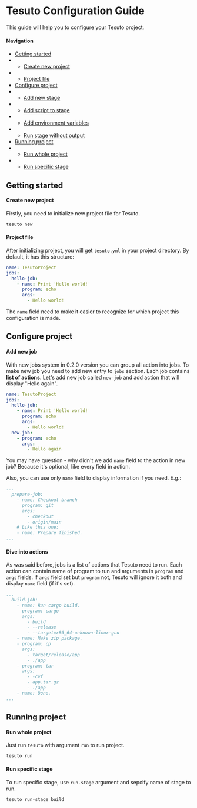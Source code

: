 # Tesuto Configuration Guide

This guide will help you to configure your Tesuto project.

#### Navigation

- [Getting started](#getting-started)
- - [Create new project](#create-new-project)
- - [Project file](#project-file)
- [Configure project](#configure-project)
- - [Add new stage](#add-new-stage)
- - [Add script to stage](#add-script-to-stage)
- - [Add environment variables](#add-environment-variables)
- - [Run stage without output](#run-stage-without-output)
- [Running project](#running-project)
- - [Run whole project](#run-whole-project)
- - [Run specific stage](#run-specific-stage)

## Getting started

#### Create new project

Firstly, you need to initialize new project file for Tesuto.

```shell
tesuto new
```

#### Project file

After initializing project, you will get `tesuto.yml` in your project directory.
By default, it has this structure:

```yaml
name: TesutoProject
jobs:
  hello-job:
    - name: Print 'Hello world!'
      program: echo
      args:
        - Hello world!
```

The `name` field need to make it easier to recognize for which project this configuration is made.

## Configure project

#### Add new job

With new jobs system in 0.2.0 version you can group all action into jobs.
To make new job you need to add new entry to `jobs` section.
Each job contains **list of actions**.
Let's add new job called `new-job` and add action that will display "Hello again".

```yaml
name: TesutoProject
jobs:
  hello-job:
    - name: Print 'Hello world!'
      program: echo
      args:
        - Hello world!
  new-job:
    - program: echo
      args: 
        - Hello again
```

You may have question - why didn't we add `name` field to the action in new job?
Because it's optional, like every field in action. 

Also, you can use only `name` field to display information if you need. E.g.:

```yaml
...
  prepare-job:
    - name: Checkout branch
      program: git
      args:
        - checkout
        - origin/main
    # Like this one:
    - name: Prepare finished.
...
```

#### Dive into actions

As was said before, jobs is a list of actions that Tesuto need to run.
Each action can contain name of program to run and arguments in `program` and `args` fields.
If `args` field set but `program` not, Tesuto will ignore it both and display `name` field (if it's set).

```yaml
...
  build-job:
    - name: Run cargo build.
      program: cargo
      args:
        - build
        - --release
        - --target=x86_64-unknown-linux-gnu
    - name: Make zip package.
    - program: cp
      args: 
        - target/release/app
        - ./app
    - program: tar
      args: 
        - -cvf
        - app.tar.gz
        - ./app
    - name: Done.
...
```

## Running project

#### Run whole project

Just run `tesuto` with argument `run` to run project.

```shell
tesuto run
```

#### Run specific stage

To run specific stage, use `run-stage` argument and sepcify name of stage to run.

```shell
tesuto run-stage build
```
